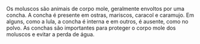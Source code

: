 Os moluscos são animais de corpo mole, geralmente envoltos por uma concha. A concha é presente em ostras, mariscos, caracol e caramujo. Em alguns, como a lula, a concha é interna e em outros, é ausente, como no polvo. As conchas são importantes para proteger o corpo mole dos moluscos e evitar a perda de água.